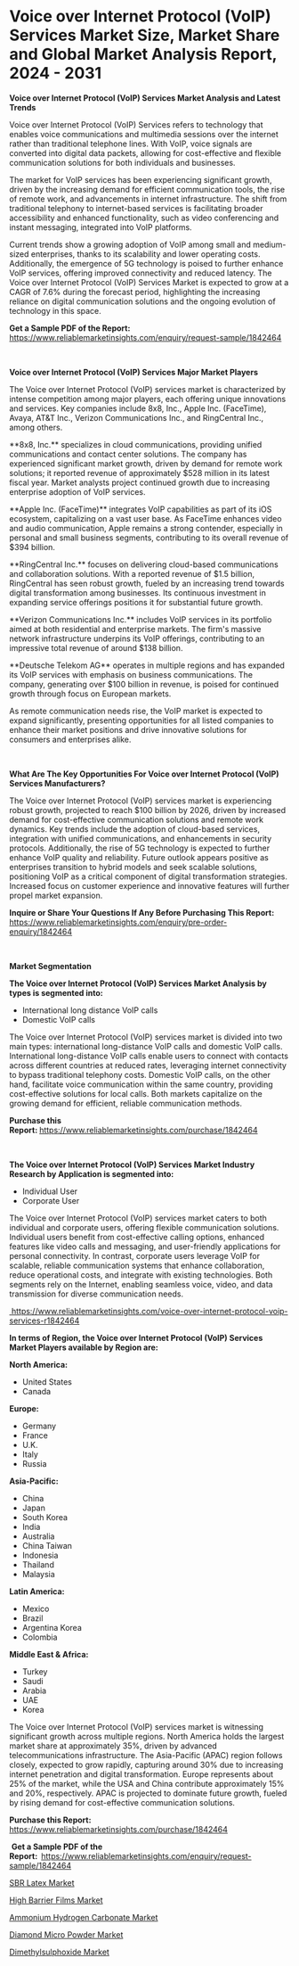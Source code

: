 <p><h1>Voice over Internet Protocol (VoIP) Services Market Size, Market Share and Global Market Analysis Report, 2024 - 2031</h1></p><p><strong>Voice over Internet Protocol (VoIP) Services Market Analysis and Latest Trends</strong></p>
<p><p>Voice over Internet Protocol (VoIP) Services refers to technology that enables voice communications and multimedia sessions over the internet rather than traditional telephone lines. With VoIP, voice signals are converted into digital data packets, allowing for cost-effective and flexible communication solutions for both individuals and businesses. </p><p>The market for VoIP services has been experiencing significant growth, driven by the increasing demand for efficient communication tools, the rise of remote work, and advancements in internet infrastructure. The shift from traditional telephony to internet-based services is facilitating broader accessibility and enhanced functionality, such as video conferencing and instant messaging, integrated into VoIP platforms. </p><p>Current trends show a growing adoption of VoIP among small and medium-sized enterprises, thanks to its scalability and lower operating costs. Additionally, the emergence of 5G technology is poised to further enhance VoIP services, offering improved connectivity and reduced latency. The Voice over Internet Protocol (VoIP) Services Market is expected to grow at a CAGR of 7.6% during the forecast period, highlighting the increasing reliance on digital communication solutions and the ongoing evolution of technology in this space.</p></p>
<p><strong>Get a Sample PDF of the Report:&nbsp;</strong> <a href="https://www.reliablemarketinsights.com/enquiry/request-sample/1842464?utm_campaign=1724&utm_medium=2&utm_source=Github&utm_content=ia&utm_term=16102024&utm_id=voice-over-internet-protocol-voip-services">https://www.reliablemarketinsights.com/enquiry/request-sample/1842464</a></p>
<p>&nbsp;</p>
<p><strong>Voice over Internet Protocol (VoIP) Services Major Market Players</strong></p>
<p><p>The Voice over Internet Protocol (VoIP) services market is characterized by intense competition among major players, each offering unique innovations and services. Key companies include 8x8, Inc., Apple Inc. (FaceTime), Avaya, AT&T Inc., Verizon Communications Inc., and RingCentral Inc., among others.</p><p>**8x8, Inc.** specializes in cloud communications, providing unified communications and contact center solutions. The company has experienced significant market growth, driven by demand for remote work solutions; it reported revenue of approximately $528 million in its latest fiscal year. Market analysts project continued growth due to increasing enterprise adoption of VoIP services.</p><p>**Apple Inc. (FaceTime)** integrates VoIP capabilities as part of its iOS ecosystem, capitalizing on a vast user base. As FaceTime enhances video and audio communication, Apple remains a strong contender, especially in personal and small business segments, contributing to its overall revenue of $394 billion.</p><p>**RingCentral Inc.** focuses on delivering cloud-based communications and collaboration solutions. With a reported revenue of $1.5 billion, RingCentral has seen robust growth, fueled by an increasing trend towards digital transformation among businesses. Its continuous investment in expanding service offerings positions it for substantial future growth.</p><p>**Verizon Communications Inc.** includes VoIP services in its portfolio aimed at both residential and enterprise markets. The firm's massive network infrastructure underpins its VoIP offerings, contributing to an impressive total revenue of around $138 billion.</p><p>**Deutsche Telekom AG** operates in multiple regions and has expanded its VoIP services with emphasis on business communications. The company, generating over $100 billion in revenue, is poised for continued growth through focus on European markets.</p><p>As remote communication needs rise, the VoIP market is expected to expand significantly, presenting opportunities for all listed companies to enhance their market positions and drive innovative solutions for consumers and enterprises alike.</p></p>
<p>&nbsp;</p>
<p><strong>What Are The Key Opportunities For Voice over Internet Protocol (VoIP) Services Manufacturers?</strong></p>
<p><p>The Voice over Internet Protocol (VoIP) services market is experiencing robust growth, projected to reach $100 billion by 2026, driven by increased demand for cost-effective communication solutions and remote work dynamics. Key trends include the adoption of cloud-based services, integration with unified communications, and enhancements in security protocols. Additionally, the rise of 5G technology is expected to further enhance VoIP quality and reliability. Future outlook appears positive as enterprises transition to hybrid models and seek scalable solutions, positioning VoIP as a critical component of digital transformation strategies. Increased focus on customer experience and innovative features will further propel market expansion.</p></p>
<p><strong>Inquire or Share Your Questions If Any Before Purchasing This Report:</strong> <a href="https://www.reliablemarketinsights.com/enquiry/pre-order-enquiry/1842464?utm_campaign=1724&utm_medium=2&utm_source=Github&utm_content=ia&utm_term=16102024&utm_id=voice-over-internet-protocol-voip-services">https://www.reliablemarketinsights.com/enquiry/pre-order-enquiry/1842464</a></p>
<p>&nbsp;</p>
<p><strong>Market Segmentation</strong></p>
<p><strong>The Voice over Internet Protocol (VoIP) Services Market Analysis by types is segmented into:</strong></p>
<p><ul><li>International long distance VoIP calls</li><li>Domestic VoIP calls</li></ul></p>
<p><p>The Voice over Internet Protocol (VoIP) services market is divided into two main types: international long-distance VoIP calls and domestic VoIP calls. International long-distance VoIP calls enable users to connect with contacts across different countries at reduced rates, leveraging internet connectivity to bypass traditional telephony costs. Domestic VoIP calls, on the other hand, facilitate voice communication within the same country, providing cost-effective solutions for local calls. Both markets capitalize on the growing demand for efficient, reliable communication methods.</p></p>
<p><strong>Purchase this Report:&nbsp;</strong><a href="https://www.reliablemarketinsights.com/purchase/1842464?utm_campaign=1724&utm_medium=2&utm_source=Github&utm_content=ia&utm_term=16102024&utm_id=voice-over-internet-protocol-voip-services">https://www.reliablemarketinsights.com/purchase/1842464</a></p>
<p>&nbsp;</p>
<p><strong>The Voice over Internet Protocol (VoIP) Services Market Industry Research by Application is segmented into:</strong></p>
<p><ul><li>Individual User</li><li>Corporate User</li></ul></p>
<p><p>The Voice over Internet Protocol (VoIP) services market caters to both individual and corporate users, offering flexible communication solutions. Individual users benefit from cost-effective calling options, enhanced features like video calls and messaging, and user-friendly applications for personal connectivity. In contrast, corporate users leverage VoIP for scalable, reliable communication systems that enhance collaboration, reduce operational costs, and integrate with existing technologies. Both segments rely on the Internet, enabling seamless voice, video, and data transmission for diverse communication needs.</p></p>
<p><a href="https://www.reliablemarketinsights.com/voice-over-internet-protocol-voip-services-r1842464?utm_campaign=1724&utm_medium=2&utm_source=Github&utm_content=ia&utm_term=16102024&utm_id=voice-over-internet-protocol-voip-services">&nbsp;https://www.reliablemarketinsights.com/voice-over-internet-protocol-voip-services-r1842464</a></p>
<p><strong>In terms of Region, the Voice over Internet Protocol (VoIP) Services Market Players available by Region are:</strong></p>
<p>
    <p> <strong> North America: </strong>
        <ul>
            <li>United States</li>
            <li>Canada</li>
        </ul>
        </p> 
    <p> <strong> Europe: </strong>
        <ul>
            <li>Germany</li>
            <li>France</li>
            <li>U.K.</li>
            <li>Italy</li>
            <li>Russia</li>
        </ul>
        </p> 
    <p> <strong> Asia-Pacific: </strong>
        <ul>
            <li>China</li>
            <li>Japan</li>
            <li>South Korea</li>
            <li>India</li>
            <li>Australia</li>
            <li>China Taiwan</li>
            <li>Indonesia</li>
            <li>Thailand</li>
            <li>Malaysia</li>
        </ul>
        </p> 
    <p> <strong> Latin America: </strong>
        <ul>
            <li>Mexico</li>
            <li>Brazil</li>
            <li>Argentina Korea</li>
            <li>Colombia</li>
        </ul>
        </p> 
    <p> <strong> Middle East & Africa: </strong>
        <ul>
            <li>Turkey</li>
            <li>Saudi</li>
            <li>Arabia</li>
            <li>UAE</li>
            <li>Korea</li>
        </ul>
    </p>
    </p>
<p><p>The Voice over Internet Protocol (VoIP) services market is witnessing significant growth across multiple regions. North America holds the largest market share at approximately 35%, driven by advanced telecommunications infrastructure. The Asia-Pacific (APAC) region follows closely, expected to grow rapidly, capturing around 30% due to increasing internet penetration and digital transformation. Europe represents about 25% of the market, while the USA and China contribute approximately 15% and 20%, respectively. APAC is projected to dominate future growth, fueled by rising demand for cost-effective communication solutions.</p></p>
<p><strong>Purchase this Report: </strong><a href="https://www.reliablemarketinsights.com/purchase/1842464?utm_campaign=1724&utm_medium=2&utm_source=Github&utm_content=ia&utm_term=16102024&utm_id=voice-over-internet-protocol-voip-services">https://www.reliablemarketinsights.com/purchase/1842464</a></p>
<p>&nbsp;<strong>Get a Sample PDF of the Report:&nbsp;&nbsp;</strong><a href="https://www.reliablemarketinsights.com/enquiry/request-sample/1842464?utm_campaign=1724&utm_medium=2&utm_source=Github&utm_content=ia&utm_term=16102024&utm_id=voice-over-internet-protocol-voip-services">https://www.reliablemarketinsights.com/enquiry/request-sample/1842464</a></p>
<p><strong></strong></p>
<p><p><a href="https://www.linkedin.com/pulse/global-sbr-latex-market-sector2024-2031-metrics-strategic-iwpcc?utm_campaign=1724&utm_medium=2&utm_source=Github&utm_content=ia&utm_term=16102024&utm_id=voice-over-internet-protocol-voip-services">SBR Latex Market</a></p><p><a href="https://www.linkedin.com/pulse/global-high-barrier-films-nexus-sector-confluences-regional-trihc?utm_campaign=1724&utm_medium=2&utm_source=Github&utm_content=ia&utm_term=16102024&utm_id=voice-over-internet-protocol-voip-services">High Barrier Films Market</a></p><p><a href="https://www.linkedin.com/pulse/ammonium-hydrogen-carbonate-market-growth-outlook-from-2024-qkizc?utm_campaign=1724&utm_medium=2&utm_source=Github&utm_content=ia&utm_term=16102024&utm_id=voice-over-internet-protocol-voip-services">Ammonium Hydrogen Carbonate Market</a></p><p><a href="https://www.linkedin.com/pulse/diamond-micro-powder-market-size-share-analysis-growth-ecnxe?utm_campaign=1724&utm_medium=2&utm_source=Github&utm_content=ia&utm_term=16102024&utm_id=voice-over-internet-protocol-voip-services">Diamond Micro Powder Market</a></p><p><a href="https://www.linkedin.com/pulse/dimethylsulphoxide-market-global-regional-analysis-2024-2031-vhqwc?utm_campaign=1724&utm_medium=2&utm_source=Github&utm_content=ia&utm_term=16102024&utm_id=voice-over-internet-protocol-voip-services">Dimethylsulphoxide Market</a></p></p>